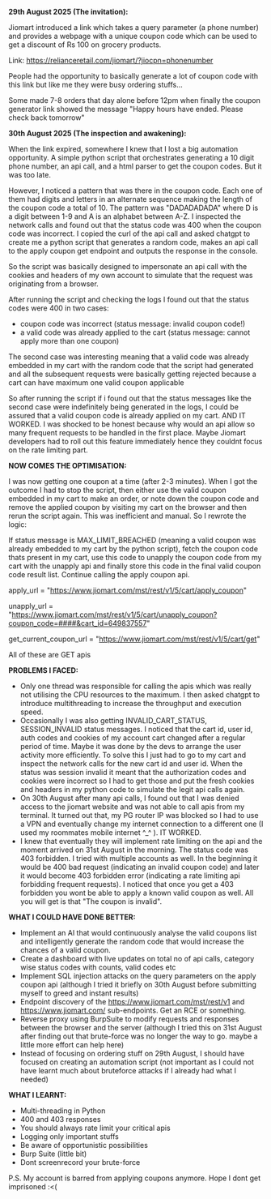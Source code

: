 **29th August 2025 (The invitation):**

Jiomart introduced a link which takes a query parameter (a phone number) and provides a webpage with a unique coupon code which can be used to get a discount of Rs 100 on grocery products. 

Link: https://relianceretail.com/jiomart/?jiocpn=phonenumber

People had the opportunity to basically generate a lot of coupon code with this link but like me they were busy ordering stuffs...

Some made 7-8 orders that day alone before 12pm when finally the coupon generator link showed the message "Happy hours have ended. Please check back tomorrow"

**30th August 2025 (The inspection and awakening):**

When the link expired, somewhere I knew that I lost a big automation opportunity. A simple python script that orchestrates generating a 10 digit phone number, an api call, and a html parser to get the coupon codes. But it was too late.

However, I noticed a pattern that was there in the coupon code. Each one of them had digits and letters in an alternate sequence making the length of the coupon code a total of 10. The pattern was "DADADADADA" where D is a digit between 1-9 and A is an alphabet between A-Z. I inspected the network calls and found out that the status code was 400 when the coupon code was incorrect. I copied the curl of the api call and asked chatgpt to create me a python script that generates a random code, makes an api call to the apply coupon get endpoint and outputs the response in the console.

So the script was basically designed to impersonate an api call with the cookies and headers of my own account to simulate that the request was originating from a browser.

After running the script and checking the logs I found out that the status codes were 400 in two cases:
- coupon code was incorrect (status message: invalid coupon code!)
- a valid code was already applied to the cart (status message: cannot apply more than one coupon) 

The second case was interesting meaning that a valid code was already embedded in my cart with the random code that the script had generated and all the subsequent requests were basically getting rejected because a cart can have maximum one valid coupon applicable

So after running the script if i found out that the status messages like the second case were indefinitely being generated in the logs, I could be assured that a valid coupon code is already applied on my cart. AND IT WORKED. I was shocked to be honest because why would an api allow so many frequent requests to be handled in the first place. Maybe Jiomart developers had to roll out this feature immediately hence they couldnt focus on the rate limiting part.

**NOW COMES THE OPTIMISATION:**

I was now getting one coupon at a time (after 2-3 minutes). When I got the outcome I had to stop the script, then either use the valid coupon embedded in my cart to make an order, or note down the coupon code and remove the applied coupon by visiting my cart on the browser and then rerun the script again. This was inefficient and manual. So I rewrote the logic:

If status message is MAX_LIMIT_BREACHED (meaning a valid coupon was already embedded to my cart by the python script), fetch the coupon code thats present in my cart, use this code to unapply the coupon code from my cart with the unapply api and finally store this code in the final valid coupon code result list. Continue calling the apply coupon api.

apply_url = "https://www.jiomart.com/mst/rest/v1/5/cart/apply_coupon"

unapply_url = "https://www.jiomart.com/mst/rest/v1/5/cart/unapply_coupon?coupon_code=####&cart_id=649837557"

get_current_coupon_url = "https://www.jiomart.com/mst/rest/v1/5/cart/get"

All of these are GET apis

**PROBLEMS I FACED:**
- Only one thread was responsible for calling the apis which was really not utilising the CPU resources to the maximum. I then asked chatgpt to introduce multithreading to increase the throughput and execution speed.
- Occasionally I was also getting INVALID_CART_STATUS, SESSION_INVALID status messages. I noticed that the cart id, user id, auth codes and cookies of my account cart changed after a regular period of time. Maybe it was done by the devs to arrange the user activity more efficiently. To solve this I just had to go to my cart and inspect the network calls for the new cart id and user id. When the status was session invalid it meant that the authorization codes and cookies were incorrect so I had to get those and put the fresh cookies and headers in my python code to simulate the legit api calls again.
- On 30th August after many api calls, I found out that I was denied access to the jiomart website and was not able to call apis from my terminal. It turned out that, my PG router IP was blocked so I had to use a VPN and eventually change my internet connection to a different one (I used my roommates mobile internet ^_^ ). IT WORKED.
- I knew that eventually they will implement rate limiting on the api and the moment arrived on 31st August in the morning. The status code was 403 forbidden. I tried with multiple accounts as well. In the beginning it would be 400 bad request (indicating an invalid coupon code) and later it would become 403 forbidden error (indicating a rate limiting api forbidding frequent requests). I noticed that once you get a 403 forbidden you wont be able to apply a known valid coupon as well. All you will get is that "The coupon is invalid".


**WHAT I COULD HAVE DONE BETTER:**
- Implement an AI that would continuously analyse the valid coupons list and intelligently generate the random code that would increase the chances of a valid coupon.
- Create a dashboard with live updates on total no of api calls, category wise status codes with counts, valid codes etc
- Implement SQL injection attacks on the query parameters on the apply coupon api (although I tried it briefly on 30th August before submitting myself to greed and instant results)
- Endpoint discovery of the https://www.jiomart.com/mst/rest/v1 and https://www.jiomart.com/ sub-endpoints. Get an RCE or something.
- Reverse proxy using BurpSuite to modify requests and responses between the browser and the server (although I tried this on 31st August after finding out that brute-force was no longer the way to go. maybe a little more effort can help here)
- Instead of focusing on ordering stuff on 29th August, I should have focused on creating an automation script (not important as I could not have learnt much about bruteforce attacks if I already had what I needed)

**WHAT I LEARNT:**
- Multi-threading in Python
- 400 and 403 responses
- You should always rate limit your critical apis
- Logging only important stuffs
- Be aware of opportunistic possibilities
- Burp Suite (little bit)
- Dont screenrecord your brute-force

P.S. My account is barred from applying coupons anymore. Hope I dont get imprisoned :<(
